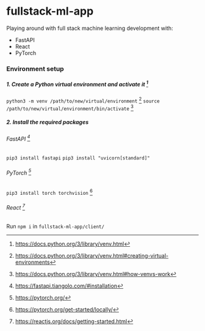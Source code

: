 # fullstack-ml-app
Playing around with full stack machine learning development with:
* FastAPI
* React
* PyTorch

### Environment setup
##### 1. Create a Python virtual environment and activate it [^1]
`python3 -m venv /path/to/new/virtual/environment` [^2]
`source /path/to/new/virtual/environment/bin/activate` [^3]
##### 2. Install the required packages
###### FastAPI [^4]
`pip3 install fastapi`
`pip3 install "uvicorn[standard]"`
###### PyTorch [^5]
`pip3 install torch torchvision` [^6]
###### React [^7]
Run `npm i` in `fullstack-ml-app/client/`

[^1]: https://docs.python.org/3/library/venv.html
[^2]: https://docs.python.org/3/library/venv.html#creating-virtual-environments
[^3]: https://docs.python.org/3/library/venv.html#how-venvs-work
[^4]: https://fastapi.tiangolo.com/#installation
[^5]: https://pytorch.org/
[^6]: https://pytorch.org/get-started/locally/
[^7]: https://reactjs.org/docs/getting-started.html